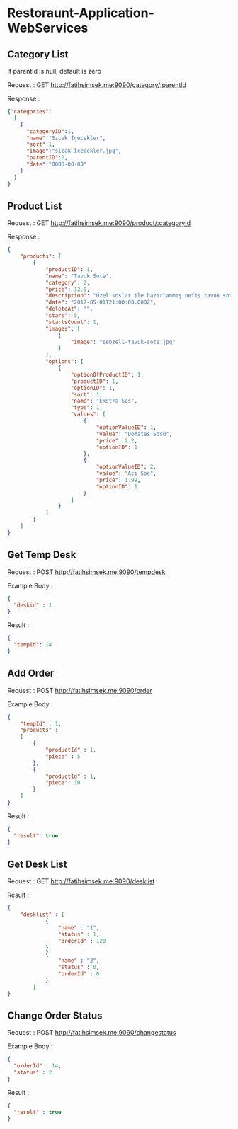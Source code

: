 # Restoraunt-Application-WebServices

## Category List
If parentId is null, default is zero

Request : GET http://fatihsimsek.me:9090/category/:parentId

Response :
```json
{"categories":
  [
    {
      "categoryID":1,
      "name":"Sıcak İçecekler",
      "sort":1,
      "image":"sicak-icecekler.jpg",
      "parentID":0,
      "date":"0000-00-00"
    }
  ]
}
```

## Product List 

Request : GET http://fatihsimsek.me:9090/product/:categoryId

Response :
```json
{
    "products": [
        {
            "productID": 1,
            "name": "Tavuk Sote",
            "category": 2,
            "price": 12.5,
            "description": "Özel soslar ile hazırlanmış nefis tavuk sote",
            "date": "2017-05-01T21:00:00.000Z",
            "deleteAt": "",
            "stars": 5,
            "startsCount": 1,
            "images": [
                {
                    "image": "sebzeli-tavuk-sote.jpg"
                }
            ],
            "options": [
                {
                    "optionOfProductID": 1,
                    "productID": 1,
                    "optionID": 1,
                    "sort": 1,
                    "name": "Ekstra Sos",
                    "type": 1,
                    "values": [
                        {
                            "optionValueID": 1,
                            "value": "Domates Sosu",
                            "price": 2.2,
                            "optionID": 1
                        },
                        {
                            "optionValueID": 2,
                            "value": "Acı Sos",
                            "price": 1.99,
                            "optionID": 1
                        }
                    ]
                }
            ]
        }
    ]
}
```
## Get Temp Desk

Request : POST http://fatihsimsek.me:9090/tempdesk

Example Body : 
```json
{
  "deskid" : 1 
}
```

Result : 
```json
{
  "tempId": 14
}
```

## Add Order

Request : POST http://fatihsimsek.me:9090/order

Example Body : 
```json
{
	"tempId" : 1,
	"products" :
	[
		{
			"productId" : 1,
			"piece" : 5
		},
		{
			"productId" : 1,
			"piece": 10
		}
	]
}
```

Result : 
```json
{
  "result": true
}
```
## Get Desk List

Request : GET http://fatihsimsek.me:9090/desklist

Result :
```json
{
	"desklist" : [
			{
				"name" : "1",
				"status" : 1,
				"orderId" : 120
			},
			{
				"name" : "2",
				"status" : 0,
				"orderId" : 0
			}
		]
}
```
## Change Order Status

Request : POST http://fatihsimsek.me:9090/changestatus

Example Body : 
```json
{
  "orderId" : 14,
  "status" : 2
}
```

Result :
```json
{
  "result" : true
}
```

